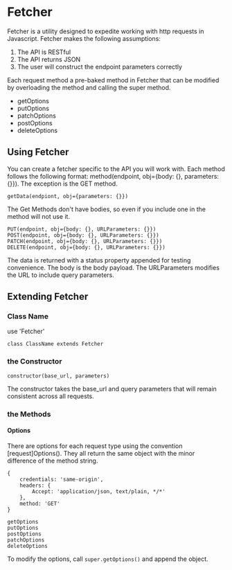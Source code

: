 
# Fetcher

Fetcher is a utility designed to expedite working with http requests in Javascript. Fetcher makes the following assumptions:

1. The API is RESTful
1. The API returns JSON
1. The user will construct the endpoint parameters correctly

Each request method a pre-baked method in Fetcher that can be modified by overloading the method and calling the super method.

- getOptions
- putOptions
- patchOptions
- postOptions
- deleteOptions

## Using Fetcher

You can create a fetcher specific to the API you will work with. Each method follows the following format: method(endpoint, obj={body: {}, parameters: {}}). The exception is the GET method.

```
getData(endpiont, obj={parameters: {}})
```

The Get Methods don't have bodies, so even if you include one in the method will not use it.

```
PUT(endpoint, obj={body: {}, URLParameters: {}})
POST(endpoint, obj={body: {}, URLParameters: {}})
PATCH(endpoint, obj={body: {}, URLParameters: {}})
DELETE(endpoint, obj={body: {}, URLParameters: {}})
```

The data is returned with a status property appended for testing convenience. The body is the body payload. The URLParameters modifies the URL to include query parameters.









## Extending Fetcher

### Class Name

use 'Fetcher'

```
class ClassName extends Fetcher
```

### the Constructor

```
constructor(base_url, parameters)
```

The constructor takes the base_url and query parameters that will remain consistent across all requests. 

### the Methods

#### Options

There are options for each request type using the convention [request]Options(). They all return the same object with the minor difference of the method string.

```
{
    credentials: 'same-origin',
    headers: {
        Accept: 'application/json, text/plain, */*'
    },
    method: 'GET'
}
```

```
getOptions
putOptions
postOptions
patchOptions
deleteOptions
```

To modify the options, call `super.getOptions()` and append the object.
